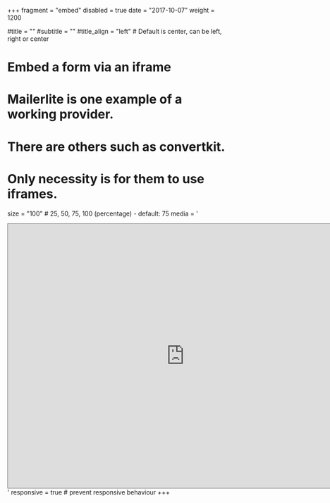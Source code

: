 +++
fragment = "embed"
disabled = true
date = "2017-10-07"
weight = 1200


#title = ""
#subtitle = ""
#title_align = "left" # Default is center, can be left, right or center

# Embed a form via an iframe
# Mailerlite is one example of a working provider.
# There are others such as convertkit.
# Only necessity is for them to use iframes.
size = "100" # 25, 50, 75, 100 (percentage) - default: 75
media = '<div class="responsiveCal"><iframe src="https://calendar.google.com/calendar/embed?height=600&wkst=2&bgcolor=%23ffffff&ctz=Europe%2FHelsinki&mode=AGENDA&title=LaTeRes%20Toiminta&showTitle=1&showPrint=0&showCalendars=1&src=dGYwanZ1MWlpNXFxbXUwZTdnNGxxcTJ2ZXNAZ3JvdXAuY2FsZW5kYXIuZ29vZ2xlLmNvbQ&color=%237986CB" style="border:solid 1px #777" width="800" height="600" frameborder="0" scrolling="no"></iframe></div>'
responsive = true # prevent responsive behaviour
+++
